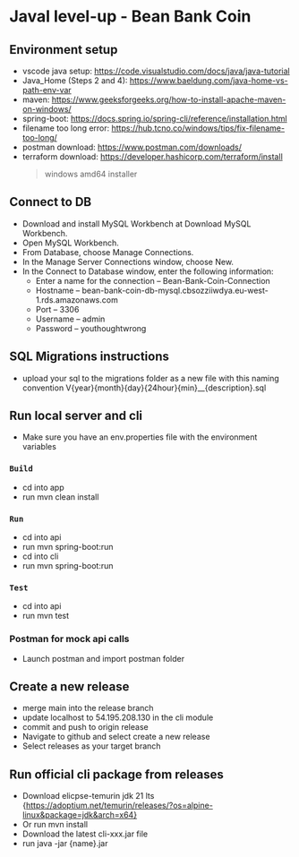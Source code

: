 # Javal level-up - Bean Bank Coin 

## Environment setup
- vscode java setup: https://code.visualstudio.com/docs/java/java-tutorial
- Java_Home (Steps 2 and 4): https://www.baeldung.com/java-home-vs-path-env-var 
- maven: https://www.geeksforgeeks.org/how-to-install-apache-maven-on-windows/
- spring-boot: https://docs.spring.io/spring-cli/reference/installation.html
- filename too long error: https://hub.tcno.co/windows/tips/fix-filename-too-long/
- postman download: https://www.postman.com/downloads/
- terraform download: https://developer.hashicorp.com/terraform/install 
    > windows amd64 installer

## Connect to DB
- Download and install MySQL Workbench at Download MySQL Workbench.
- Open MySQL Workbench.            
- From Database, choose Manage Connections.
- In the Manage Server Connections window, choose New.
- In the Connect to Database window, enter the following information:
    - Enter a name for the connection – Bean-Bank-Coin-Connection
    - Hostname – bean-bank-coin-db-mysql.cbsozziiwdya.eu-west-1.rds.amazonaws.com
    - Port – 3306
    - Username – admin
    - Password – youthoughtwrong

## SQL Migrations instructions
- upload your sql to the migrations folder as a new file with this naming convention V{year}{month}{day}{24hour}{min}__{description}.sql

## Run local server and cli
- Make sure you have an env.properties file with the environment variables
### `Build`
- cd into app
- run mvn clean install
### `Run`
- cd into api
- run mvn spring-boot:run
- cd into cli 
- run mvn spring-boot:run
### `Test`
- cd into api
- run mvn test

### Postman for mock api calls
- Launch postman and import postman folder 

## Create a new release
- merge main into the release branch
- update localhost to 54.195.208.130 in the cli module
- commit and push to origin release 
- Navigate to github and select create a new release
- Select releases as your target branch

## Run official cli package from releases 
- Download elicpse-temurin jdk 21 lts {https://adoptium.net/temurin/releases/?os=alpine-linux&package=jdk&arch=x64}
- Or run mvn install
- Download the latest cli-xxx.jar file
- run java -jar {name}.jar
